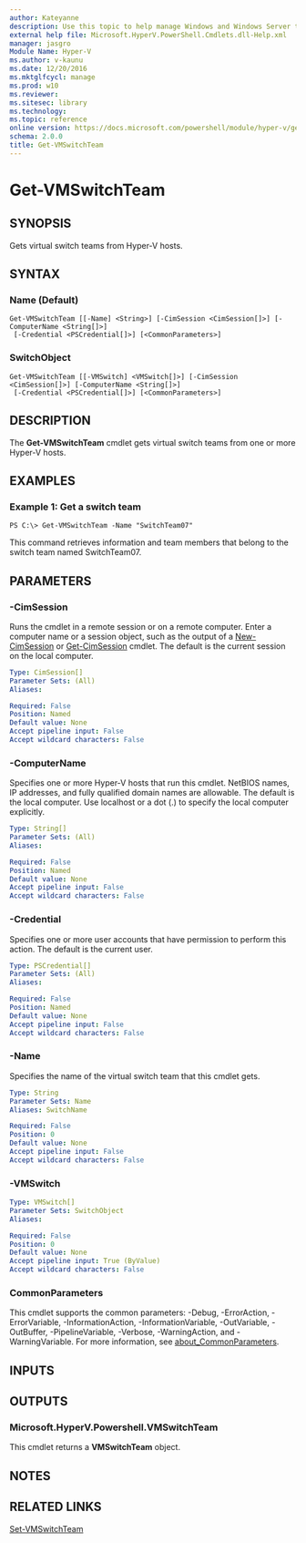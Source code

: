 ```yaml
---
author: Kateyanne
description: Use this topic to help manage Windows and Windows Server technologies with Windows PowerShell.
external help file: Microsoft.HyperV.PowerShell.Cmdlets.dll-Help.xml
manager: jasgro
Module Name: Hyper-V
ms.author: v-kaunu
ms.date: 12/20/2016
ms.mktglfcycl: manage
ms.prod: w10
ms.reviewer: 
ms.sitesec: library
ms.technology: 
ms.topic: reference
online version: https://docs.microsoft.com/powershell/module/hyper-v/get-vmswitchteam?view=windowsserver2019-ps&wt.mc_id=ps-gethelp
schema: 2.0.0
title: Get-VMSwitchTeam
---
```


# Get-VMSwitchTeam

## SYNOPSIS
Gets virtual switch teams from Hyper-V hosts.

## SYNTAX

### Name (Default)
```
Get-VMSwitchTeam [[-Name] <String>] [-CimSession <CimSession[]>] [-ComputerName <String[]>]
 [-Credential <PSCredential[]>] [<CommonParameters>]
```

### SwitchObject
```
Get-VMSwitchTeam [[-VMSwitch] <VMSwitch[]>] [-CimSession <CimSession[]>] [-ComputerName <String[]>]
 [-Credential <PSCredential[]>] [<CommonParameters>]
```

## DESCRIPTION
The **Get-VMSwitchTeam** cmdlet gets virtual switch teams from one or more Hyper-V hosts.

## EXAMPLES

### Example 1: Get a switch team
```
PS C:\> Get-VMSwitchTeam -Name "SwitchTeam07"
```

This command retrieves information and team members that belong to the switch team named SwitchTeam07.

## PARAMETERS

### -CimSession
Runs the cmdlet in a remote session or on a remote computer.
Enter a computer name or a session object, such as the output of a [New-CimSession](https://go.microsoft.com/fwlink/p/?LinkId=227967) or [Get-CimSession](https://go.microsoft.com/fwlink/p/?LinkId=227966) cmdlet.
The default is the current session on the local computer.

```yaml
Type: CimSession[]
Parameter Sets: (All)
Aliases: 

Required: False
Position: Named
Default value: None
Accept pipeline input: False
Accept wildcard characters: False
```

### -ComputerName
Specifies one or more Hyper-V hosts that run this cmdlet.
NetBIOS names, IP addresses, and fully qualified domain names are allowable.
The default is the local computer.
Use localhost or a dot (.) to specify the local computer explicitly.

```yaml
Type: String[]
Parameter Sets: (All)
Aliases: 

Required: False
Position: Named
Default value: None
Accept pipeline input: False
Accept wildcard characters: False
```

### -Credential
Specifies one or more user accounts that have permission to perform this action.
The default is the current user.

```yaml
Type: PSCredential[]
Parameter Sets: (All)
Aliases: 

Required: False
Position: Named
Default value: None
Accept pipeline input: False
Accept wildcard characters: False
```

### -Name
Specifies the name of the virtual switch team that this cmdlet gets.

```yaml
Type: String
Parameter Sets: Name
Aliases: SwitchName

Required: False
Position: 0
Default value: None
Accept pipeline input: False
Accept wildcard characters: False
```

### -VMSwitch


```yaml
Type: VMSwitch[]
Parameter Sets: SwitchObject
Aliases: 

Required: False
Position: 0
Default value: None
Accept pipeline input: True (ByValue)
Accept wildcard characters: False
```

### CommonParameters
This cmdlet supports the common parameters: -Debug, -ErrorAction, -ErrorVariable, -InformationAction, -InformationVariable, -OutVariable, -OutBuffer, -PipelineVariable, -Verbose, -WarningAction, and -WarningVariable. For more information, see [about_CommonParameters](https://go.microsoft.com/fwlink/?LinkID=113216).

## INPUTS

## OUTPUTS

### Microsoft.HyperV.Powershell.VMSwitchTeam
This cmdlet returns a **VMSwitchTeam** object.

## NOTES

## RELATED LINKS

[Set-VMSwitchTeam](./Set-VMSwitchTeam.md)

